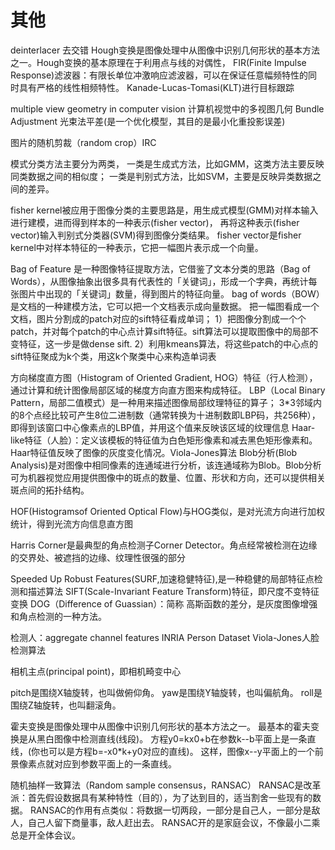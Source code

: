




# 其他
deinterlacer 去交错
Hough变换是图像处理中从图像中识别几何形状的基本方法之一。Hough变换的基本原理在于利用点与线的对偶性，
FIR(Finite Impulse Response)滤波器：有限长单位冲激响应滤波器，可以在保证任意幅频特性的同时具有严格的线性相频特性。
Kanade-Lucas-Tomasi(KLT)进行目标跟踪

multiple view geometry in computer vision 计算机视觉中的多视图几何
Bundle Adjustment  光束法平差(是一个优化模型，其目的是最小化重投影误差)

图片的随机剪裁（random crop）IRC

模式分类方法主要分为两类，
一类是生成式方法，比如GMM，这类方法主要反映同类数据之间的相似度；
一类是判别式方法，比如SVM，主要是反映异类数据之间的差异。

 fisher kernel被应用于图像分类的主要思路是，用生成式模型(GMM)对样本输入进行建模，进而得到样本的一种表示(fisher vector)，
 再将这种表示(fisher vector)输入判别式分类器(SVM)得到图像分类结果。
 fisher vector是fisher kernel中对样本特征的一种表示，它把一幅图片表示成一个向量。 

Bag of Feature 是一种图像特征提取方法，它借鉴了文本分类的思路（Bag of Words），从图像抽象出很多具有代表性的「关键词」，形成一个字典，再统计每张图片中出现的「关键词」数量，得到图片的特征向量。
bag of words（BOW）是文档的一种建模方法，它可以把一个文档表示成向量数据。
把一幅图看成一个文档，图片分割成的patch对应的sift特征看成单词；
 1）把图像分割成一个个patch，并对每个patch的中心点计算sift特征。sift算法可以提取图像中的局部不变特征，这一步是做dense sift.
 2）利用kmeans算法，将这些patch的中心点的sift特征聚成为k个类，用这k个聚类中心来构造单词表

方向梯度直方图（Histogram of Oriented Gradient, HOG）特征（行人检测），通过计算和统计图像局部区域的梯度方向直方图来构成特征。
LBP（Local Binary Pattern，局部二值模式）是一种用来描述图像局部纹理特征的算子；
	3*3邻域内的8个点经比较可产生8位二进制数（通常转换为十进制数即LBP码，共256种），即得到该窗口中心像素点的LBP值，并用这个值来反映该区域的纹理信息
Haar-like特征（人脸）：定义该模板的特征值为白色矩形像素和减去黑色矩形像素和。Haar特征值反映了图像的灰度变化情况。Viola-Jones算法
Blob分析(Blob Analysis)是对图像中相同像素的连通域进行分析，该连通域称为Blob。Blob分析可为机器视觉应用提供图像中的斑点的数量、位置、形状和方向，还可以提供相关斑点间的拓扑结构。

HOF(Histogramsof Oriented Optical Flow)与HOG类似，是对光流方向进行加权统计，得到光流方向信息直方图

Harris Corner是最典型的角点检测子Corner Detector。角点经常被检测在边缘的交界处、被遮挡的边缘、纹理性很强的部分

Speeded Up Robust Features(SURF,加速稳健特征),是一种稳健的局部特征点检测和描述算法
SIFT(Scale-Invariant Feature Transform)特征，即尺度不变特征变换
DOG（Difference of Guassian）：简称  高斯函数的差分，是灰度图像增强和角点检测的一种方法。

检测人：aggregate channel features
INRIA Person Dataset
Viola-Jones人脸检测算法

相机主点(principal point)，即相机畸变中心

pitch是围绕X轴旋转，也叫做俯仰角。
yaw是围绕Y轴旋转，也叫偏航角。
roll是围绕Z轴旋转，也叫翻滚角。

霍夫变换是图像处理中从图像中识别几何形状的基本方法之一。
最基本的霍夫变换是从黑白图像中检测直线(线段)。
方程y0=kx0+b在参数k--b平面上是一条直线，(你也可以是方程b=-x0*k+y0对应的直线)。
这样，图像x--y平面上的一个前景像素点就对应到参数平面上的一条直线。

随机抽样一致算法（Random sample consensus，RANSAC）
RANSAC是改革派：首先假设数据具有某种特性（目的），为了达到目的，适当割舍一些现有的数据。
RANSAC的作用有点类似：将数据一切两段，一部分是自己人，一部分是敌人，自己人留下商量事，敌人赶出去。
RANSAC开的是家庭会议，不像最小二乘总是开全体会议。